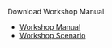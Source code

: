 Download Workshop Manual 

- [Workshop Manual](https://github.com/xlegend1024/CortanaIntelligenceSuiteWorkshopManual/blob/master/Download/1.%20Cortana%20Analytics%20Workshop%20Manual.docx)
- [Workshop Scenario](/1.%20Worksop%20Scenario%20Overview.pptx)
